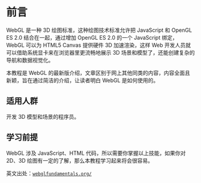 # 前言

WebGL 是一种 3D 绘图标准，这种绘图技术标准允许把 JavaScript 和 OpenGL ES 2.0 结合在一起，通过增加 OpenGL ES 2.0 的一个 JavaScript 绑定，WebGL 可以为 HTML5 Canvas 提供硬件 3D 加速渲染，这样 Web 开发人员就可以借助系统显卡来在浏览器里更流畅地展示 3D 场景和模型了，还能创建复杂的导航和数据视觉化。

本教程是 WebGL 的最新版介绍，文章区别于网上其他同类的内容，内容全面且新颖，旨在通过简洁的介绍，让读者明白 WebGL 是如何使用的。

## 适用人群

开发 3D 模型和场景的程序员。

## 学习前提

WebGL 涉及 JavaScript、HTML 代码，所以需要你掌握以上技能，如果你对 2D、3D 绘图有一定的了解，那么本教程学习起来将会很容易。

英文出处：[`webglfundamentals.org/`](http://webglfundamentals.org/)